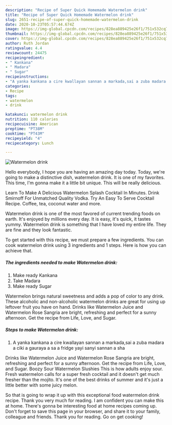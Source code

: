 ```yaml
---
description: "Recipe of Super Quick Homemade Watermelon drink"
title: "Recipe of Super Quick Homemade Watermelon drink"
slug: 2651-recipe-of-super-quick-homemade-watermelon-drink
date: 2020-10-23T05:57:44.674Z
image: https://img-global.cpcdn.com/recipes/828ea889425e26f1/751x532cq70/watermelon-drink-recipe-main-photo.jpg
thumbnail: https://img-global.cpcdn.com/recipes/828ea889425e26f1/751x532cq70/watermelon-drink-recipe-main-photo.jpg
cover: https://img-global.cpcdn.com/recipes/828ea889425e26f1/751x532cq70/watermelon-drink-recipe-main-photo.jpg
author: Ruth Jordan
ratingvalue: 4.4
reviewcount: 24475
recipeingredient:
- " Kankana"
- " Madara"
- " Sugar"
recipeinstructions:
- "A yanka kankana a cire kwallayan sannan a markada,sai a zuba madara a ciki a gauraya a sa a fridge yayi sanyi sannan a sha"
categories:
- Recipe
tags:
- watermelon
- drink

katakunci: watermelon drink 
nutrition: 110 calories
recipecuisine: American
preptime: "PT38M"
cooktime: "PT43M"
recipeyield: "4"
recipecategory: Lunch

---
```



![Watermelon drink](https://img-global.cpcdn.com/recipes/828ea889425e26f1/751x532cq70/watermelon-drink-recipe-main-photo.jpg)

Hello everybody, I hope you are having an amazing day today. Today, we're going to make a distinctive dish, watermelon drink. It is one of my favorites. This time, I'm gonna make it a little bit unique. This will be really delicious.

Learn To Make A Delicious Watermelon Splash Cocktail In Minutes. Drink Smirnoff For Unmatched Quality Vodka. Try An Easy To Serve Cocktail Recipe. Coffee, tea, coconut water and more.

Watermelon drink is one of the most favored of current trending foods on earth. It's enjoyed by millions every day. It is easy, it's quick, it tastes yummy. Watermelon drink is something that I have loved my entire life. They are fine and they look fantastic.


To get started with this recipe, we must prepare a few ingredients. You can cook watermelon drink using 3 ingredients and 1 steps. Here is how you can achieve that.

<!--inarticleads1-->

##### The ingredients needed to make Watermelon drink:

1. Make ready  Kankana
1. Take  Madara
1. Make ready  Sugar


Watermelon brings natural sweetness and adds a pop of color to any drink. These alcoholic and non-alcoholic watermelon drinks are great for using up leftover fruit you have on hand. Drinks like Watermelon Juice and Watermelon Rose Sangria are bright, refreshing and perfect for a sunny afternoon. Get the recipe from Life, Love, and Sugar. 

<!--inarticleads2-->

##### Steps to make Watermelon drink:

1. A yanka kankana a cire kwallayan sannan a markada,sai a zuba madara a ciki a gauraya a sa a fridge yayi sanyi sannan a sha


Drinks like Watermelon Juice and Watermelon Rose Sangria are bright, refreshing and perfect for a sunny afternoon. Get the recipe from Life, Love, and Sugar. Boozy Sour Watermelon Slushies This is how adults enjoy sour. Fresh watermelon calls for a super fresh cocktail and it doesn&#39;t get much fresher than the mojito. It&#39;s one of the best drinks of summer and it&#39;s just a little better with some juicy melon. 

So that is going to wrap it up with this exceptional food watermelon drink recipe. Thank you very much for reading. I am confident you can make this at home. There's gonna be interesting food at home recipes coming up. Don't forget to save this page in your browser, and share it to your family, colleague and friends. Thank you for reading. Go on get cooking!
